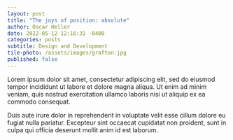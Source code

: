 ```yaml
---
layout: post
title: "The joys of position: absolute"
author: Oscar Heller
date: 2022-05-12 12:16:31 -0400
categories: posts
subtitle: Design and Development
tile-photo: /assets/images/grafton.jpg
published: false
---
```


Lorem ipsum dolor sit amet, consectetur adipiscing elit, sed do eiusmod tempor incididunt ut labore et dolore magna aliqua. Ut enim ad minim veniam, quis nostrud exercitation ullamco laboris nisi ut aliquip ex ea commodo consequat. 

Duis aute irure dolor in reprehenderit in voluptate velit esse cillum dolore eu fugiat nulla pariatur. Excepteur sint occaecat cupidatat non proident, sunt in culpa qui officia deserunt mollit anim id est laborum.